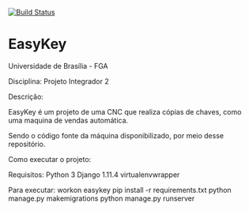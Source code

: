 [![Build Status](https://travis-ci.org/EasyKey-PI2-2017-2/EasyKey.svg?branch=master)](https://travis-ci.org/EasyKey-PI2-2017-2/EasyKey)
# EasyKey #

Universidade de Brasília - FGA

Disciplina: Projeto Integrador 2

Descrição:

EasyKey é um projeto de uma CNC que realiza cópias de chaves, como uma maquina de vendas automática.

Sendo o código fonte da máquina disponibilizado, por meio desse repositório.

Como executar o projeto:

Requisitos:
  Python 3
  Django 1.11.4
  virtualenvwrapper

Para executar:
  workon easykey
  pip install -r requirements.txt
  python manage.py makemigrations
  python manage.py runserver

